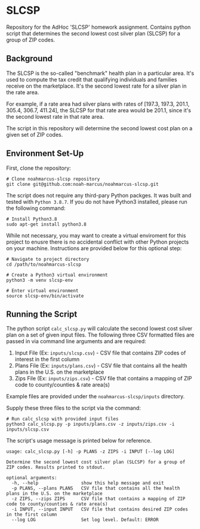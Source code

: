 # SLCSP
Repository for the AdHoc 'SLCSP' homework assignment. Contains python script that determines the second lowest cost silver plan (SLCSP) for a group of ZIP codes.

## Background
The SLCSP is the so-called "benchmark" health plan in a particular area. It's used to compute the tax credit that qualifying individuals and families receive on the marketplace. It's the second lowest rate for a silver plan in the rate area.

For example, if a rate area had silver plans with rates of [197.3, 197.3, 201.1, 305.4, 306.7, 411.24], the SLCSP for that rate area would be 201.1, since it's the second lowest rate in that rate area.

The script in this repository will determine the second lowest cost plan on a given set of ZIP codes.

## Environment Set-Up
First, clone the repository:

```
# Clone noahmarcus-slcsp repository
git clone git@github.com:noah-marcus/noahmarcus-slcsp.git
```

The script does not require any third-pary Python packges. It was built and tested with `Python 3.8.7`. If you do not have Python3 installed, please run the following command:

```
# Install Python3.8
sudo apt-get install python3.8
```

While not necessary, you may want to create a virtual enviroment for this project to enusre there is no accidental conflict with other Python projects on your machine. Instructions are provided below for this optional step:

```
# Navigate to project directory
cd /path/to/noahmarcus-slcsp

# Create a Python3 virtual environment
python3 -m venv slcsp-env

# Enter virtual environment
source slcsp-env/bin/activate
```

## Running the Script
The python script `calc_slcsp.py` will calculate the second lowest cost silver plan on a set of given input files. The following three CSV formatted files are passed in via command line arguments and are required:
  1. Input File (Ex: `inputs/slcsp.csv`) - CSV file that contains ZIP codes of interest in the first column
  2. Plans File (Ex: `inputs/plans.csv`) - CSV file that contains all the health plans in the U.S. on the marketplace
  3. Zips File  (Ex: `inputs/zips.csv`) - CSV file that contains a mapping of ZIP code to county/counties & rate area(s)

Example files are provided under the `noahmarcus-slcsp/inputs` directory.

Supply these three files to the script via the command:

```
# Run calc_slcsp with provided input files
python3 calc_slcsp.py -p inputs/plans.csv -z inputs/zips.csv -i inputs/slcsp.csv
```

The script's usage message is printed below for reference.

```
usage: calc_slcsp.py [-h] -p PLANS -z ZIPS -i INPUT [--log LOG]

Determine the second lowest cost silver plan (SLCSP) for a group of ZIP codes. Results printed to stdout.

optional arguments:
  -h, --help                show this help message and exit
  -p PLANS, --plans PLANS   CSV file that contains all the health plans in the U.S. on the marketplace
  -z ZIPS, --zips ZIPS      CSV file that contains a mapping of ZIP code to county/counties & rate area(s)
  -i INPUT, --input INPUT   CSV file that contains desired ZIP codes in the first column
  --log LOG                 Set log level. Default: ERROR
```
